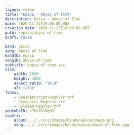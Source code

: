 ```yaml
---
layout: video
title: "Epica - Abyss of Time"
description: Epica - Abyss of Time
date: 2020-11-22T19:00:00.00Z
creation_date: 2020-11-22T19:00:00.00Z
path: /epica/abyss-of-time
draft: false

band: Epica
song: Abyss of Time
bandID: epica
songID: abyss-of-time
subtitle: abyss-of-time.ass
size:
    width: 1920
    height: 1080
    aspect_ratio: "16:9"
    x2: false
fonts:
    - KaushanScript-Regular.ttf
    - Creepster-Regular.ttf
    - Goldman-Regular.ttf
youtubeID: sTbk3SfUq9Q
covers: 
    album: ../../src/images/bands/epica/omega.png
    song: ../../src/images/bands/epica/abyss-of-time.jpg
---
```


